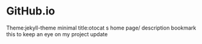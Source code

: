 # GitHub.io
Theme:jekyll-theme minimal title:otocat s home page/ description bookmark this to keep an eye on my project update 
